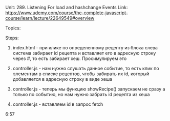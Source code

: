 Unit: 289. Listening For load and hashchange Events
Link: https://www.udemy.com/course/the-complete-javascript-course/learn/lecture/22649549#overview


Topics:


Steps:
1) index.html - при клике по определенному рецепту из блока слева система забирает id рецепта и вставляет его в адресную строку через #, то есть забирает хеш. Просимулируем это

2) сontroller.js - нам нужно слушать данное событие, то есть клик по элементам в списке рецептов, чтобы забирать их id, который добавляется в адресную строку в виде хеша

3) сontroller.js - теперь мы функцию showRecipe() запускаем не сразу а только по событию, но нам нужно забрать id рецепта из хеша

4) сontroller.js - вставляем id в запрос fetch


6:57